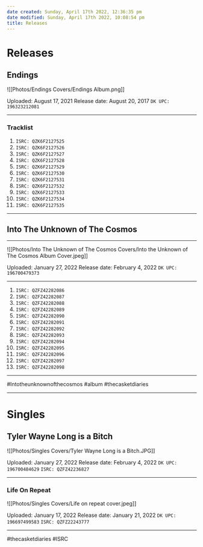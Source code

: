 ```yaml
---
date created: Sunday, April 17th 2022, 12:36:35 pm
date modified: Sunday, April 17th 2022, 10:08:54 pm
title: Releases
---
```

# Releases

## Endings

![[Photos/Endings Covers/Endings Album.png]]


Uploaded: August 17, 2021
Release date: August 20, 2017
`DK UPC: 196323212081`

---

### Tracklist

 1. `ISRC: QZK6F2127525`
 2. `ISRC: QZK6F2127526`
 3. `ISRC: QZK6F2127527`
 4. `ISRC: QZK6F2127528`
 5. `ISRC: QZK6F2127529`
 6. `ISRC: QZK6F2127530`
 7. `ISRC: QZK6F2127531`
 8. `ISRC: QZK6F2127532`
 9. `ISRC: QZK6F2127533`
10. `ISRC: QZK6F2127534`
11. `ISRC: QZK6F2127535`

---

## Into The Unknown of The Cosmos

---

![[Photos/Into The Unknown of The Cosmos Covers/Into the Unknown of The Cosmos Album Cover.jpeg]]

Uploaded: January 27, 2022
Release date: February 4, 2022
`DK UPC: 196700479373`


---

01. `ISRC: QZFZ42282086`
02. `ISRC: QZFZ42282087`
03. `ISRC: QZFZ42282088`
04. `ISRC: QZFZ42282089`
05. `ISRC: QZFZ42282090`
06. `ISRC: QZFZ42282091`
07. `ISRC: QZFZ42282092`
08. `ISRC: QZFZ42282093`
09. `ISRC: QZFZ42282094`
10. `ISRC: QZFZ42282095`
11. `ISRC: QZFZ42282096`
12. `ISRC: QZFZ42282097`
13. `ISRC: QZFZ42282098`

---

  #Intotheunknownofthecosmos #album #thecasketdiaries


---

# Singles

## Tyler Wayne Long is a Bitch

![[Photos/Singles Covers/Tyler Wayne Long is a Bitch.JPG]]

Uploaded: January 27, 2022
Release date: February 4, 2022
`DK UPC: 196700484629`
`ISRC: QZFZ42236827`


---

### Life On Repeat

![[Photos/Singles Covers/Life on repeat cover.jpeg]]

Uploaded: January 17, 2022
Release date: January 21, 2022
`DK UPC: 196697499583`
`ISRC: QZFZ22243777`

---

#thecasketdiaries #ISRC